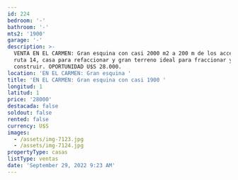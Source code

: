 ```yaml
---
id: 224
bedroom: '-'
bathroom: '-'
mts2: '1900'
garage: '-'
description: >-
  VENTA EN EL CARMEN: Gran esquina con casi 2000 m2 a 200 m de los accesos por
  ruta 14, casa para refaccionar y gran terreno ideal para fraccionar y
  construir. OPORTUNIDAD U$S 28.000. 
location: 'EN EL CARMEN: Gran esquina '
title: 'EN EL CARMEN: Gran esquina con casi 1900 '
longitud: 1
latitud: 1
price: '28000'
destacada: false
soldout: false
rented: false
currency: U$S
images:
  - /assets/img-7123.jpg
  - /assets/img-7124.jpg
propertyType: casas
listType: ventas
date: 'September 29, 2022 9:23 AM'
---
```


